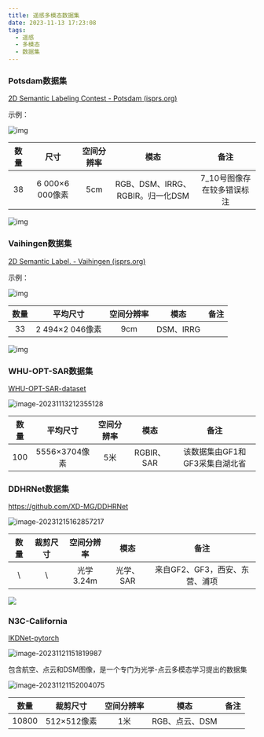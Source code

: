 ```yaml
---
title: 遥感多模态数据集
date: 2023-11-13 17:23:08
tags:
  - 遥感
  - 多模态
  - 数据集
---
```


<!--more-->

### Potsdam数据集

[2D Semantic Labeling Contest - Potsdam (isprs.org)](https://www.isprs.org/education/benchmarks/UrbanSemLab/2d-sem-label-potsdam.aspx)

示例：

![img](https://cdn.jsdelivr.net/gh/FouforPast/pic-storage@main/img/potsdam_top_dsm_label.png)

| 数量 |      尺寸       | 空间分辨率 |               模态               |            备注            |
| :--: | :-------------: | :--------: | :------------------------------: | :------------------------: |
|  38  | 6 000×6 000像素 |    5cm     | RGB、DSM、IRRG、RGBIR。归一化DSM | 7_10号图像存在较多错误标注 |



![img](https://cdn.jsdelivr.net/gh/FouforPast/pic-storage@main/img/potsdam2d_table.png)



### Vaihingen数据集

[2D Semantic Label. - Vaihingen (isprs.org)](https://www.isprs.org/education/benchmarks/UrbanSemLab/2d-sem-label-vaihingen.aspx)

示例：

![img](https://cdn.jsdelivr.net/gh/FouforPast/pic-storage@main/img/examples_top_dsm_gts.png)

| 数量 |    平均尺寸     | 空间分辨率 |   模态    | 备注 |
| :--: | :-------------: | :--------: | :-------: | :--: |
|  33  | 2 494×2 046像素 |    9cm     | DSM、IRRG |      |

![img](https://www.isprs.org/education/benchmarks/UrbanSemLab/img/table_label_contest_image_overview.png?width=500&height=397.5490196078431)

### WHU-OPT-SAR数据集

[WHU-OPT-SAR-dataset](https://github.com/AmberHen/WHU-OPT-SAR-dataset)

![image-20231113212355128](https://cdn.jsdelivr.net/gh/FouforPast/pic-storage@main/img/image-20231113212355128.png)

| 数量 |   平均尺寸    | 空间分辨率 |    模态    |              备注              |
| :--: | :-----------: | :--------: | :--------: | :----------------------------: |
| 100  | 5556×3704像素 |    5米     | RGBIR、SAR | 该数据集由GF1和GF3采集自湖北省 |

### DDHRNet数据集

https://github.com/XD-MG/DDHRNet

![image-20231215162857217](https://cdn.jsdelivr.net/gh/FouforPast/pic-storage@main/img/image-20231215162857217.png)

| 数量 | 裁剪尺寸 | 空间分辨率 |   模态    |              备注              |
| :--: | :------: | :--------: | :-------: | :----------------------------: |
|  \   |    \     | 光学3.24m  | 光学、SAR | 来自GF2、GF3，西安、东营、浦项 |

![](https://cdn.jsdelivr.net/gh/FouforPast/pic-storage@main/img/image-20231215163446375.png)



### N3C-California

[IKDNet-pytorch](https://github.com/wymqqq/IKDNet-pytorch)

![image-20231121151819987](https://cdn.jsdelivr.net/gh/FouforPast/pic-storage@main/img/image-20231121151819987.png)

包含航空、点云和DSM图像，是一个专门为光学-点云多模态学习提出的数据集

![image-20231121152004075](https://cdn.jsdelivr.net/gh/FouforPast/pic-storage@main/img/image-20231121152004075.png)

| 数量  |  裁剪尺寸   | 空间分辨率 |      模态      | 备注 |
| :---: | :---------: | :--------: | :------------: | :--: |
| 10800 | 512×512像素 |    1米     | RGB、点云、DSM |      |
